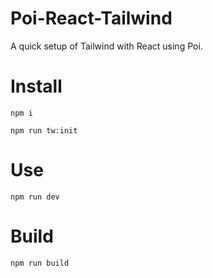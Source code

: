 # Poi-React-Tailwind

A quick setup of Tailwind with React using Poi.

# Install

```
npm i
```

```
npm run tw:init
```

# Use

```
npm run dev
```

# Build

```
npm run build
```
